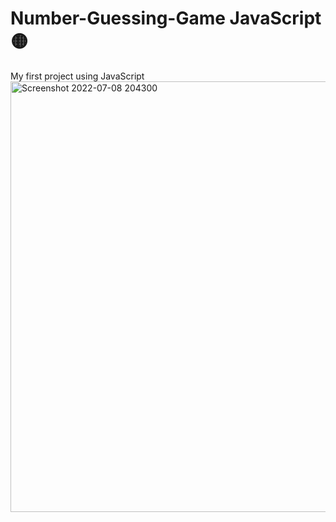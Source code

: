 # Number-Guessing-Game JavaScript &#128993;
My first project using JavaScript
<img width="689" alt="Screenshot 2022-07-08 204300" src="https://user-images.githubusercontent.com/52817694/178043468-c0d20f44-b10d-4643-b348-c5e0e5e88230.png">
